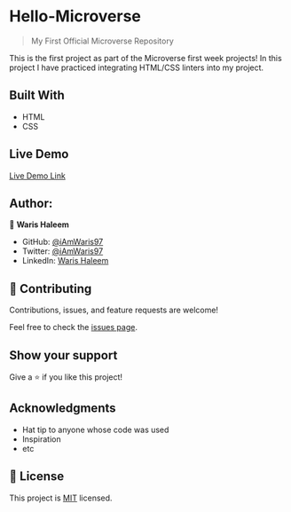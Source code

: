 # Hello-Microverse

> My First Official Microverse Repository 

This is the first project as part of the Microverse first week projects!
In this project I have practiced integrating HTML/CSS linters into my project.

## Built With

- HTML
- CSS

## Live Demo

[Live Demo Link](https://iamwaris97.github.io/hello-microverse/)

## Author:

👤 **Waris Haleem**


- GitHub: [@iAmWaris97](https://github.com/iAmWaris97)
- Twitter: [@iAmWaris97](https://twitter.com/iAmWaris97)
- LinkedIn: [Waris Haleem](https://www.linkedin.com/in/waris-haleem/)


## 🤝 Contributing

Contributions, issues, and feature requests are welcome!

Feel free to check the [issues page](https://github.com/iAmWaris97/hello-world/issues).

## Show your support

Give a ⭐️ if you like this project!

## Acknowledgments

- Hat tip to anyone whose code was used
- Inspiration
- etc

## 📝 License

This project is [MIT](./MIT.md) licensed.